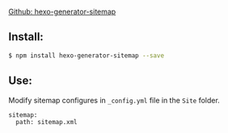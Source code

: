 [Github: hexo-generator-sitemap](https://github.com/hexojs/hexo-generator-sitemap)
## Install:
``` bash
$ npm install hexo-generator-sitemap --save
```
## Use:
Modify sitemap configures in `_config.yml` file in the `Site` folder.
```
sitemap:
  path: sitemap.xml
```